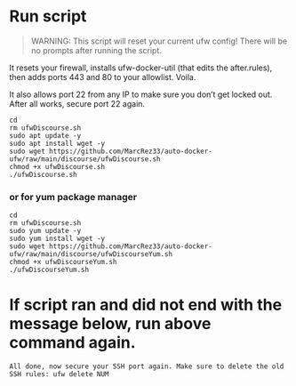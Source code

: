 # Run script

> WARNING: This script will reset your current ufw config! There will be no prompts after running the script.

It resets your firewall, installs ufw-docker-util (that edits the after.rules), then adds ports 443 and 80 to your allowlist. Voila.

It also allows port 22 from any IP to make sure you don’t get locked out. After all works, secure port 22 again.

```
cd
rm ufwDiscourse.sh
sudo apt update -y
sudo apt install wget -y
sudo wget https://github.com/MarcRez33/auto-docker-ufw/raw/main/discourse/ufwDiscourse.sh
chmod +x ufwDiscourse.sh
./ufwDiscourse.sh

```
### or for yum package manager
```
cd
rm ufwDiscourse.sh
sudo yum update -y
sudo yum install wget -y
sudo wget https://github.com/MarcRez33/auto-docker-ufw/raw/main/discourse/ufwDiscourseYum.sh
chmod +x ufwDiscourseYum.sh
./ufwDiscourseYum.sh

```

# If script ran and did not end with the message below, run above command again.

```
All done, now secure your SSH port again. Make sure to delete the old SSH rules: ufw delete NUM
```